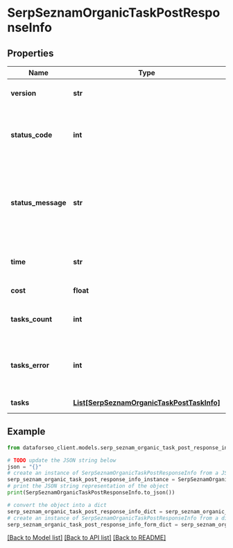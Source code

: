 # SerpSeznamOrganicTaskPostResponseInfo


## Properties

Name | Type | Description | Notes
------------ | ------------- | ------------- | -------------
**version** | **str** | the current version of the API | [optional] 
**status_code** | **int** | general status code you can find the full list of the response codes here | [optional] 
**status_message** | **str** | general informational message you can find the full list of general informational messages here | [optional] 
**time** | **str** | total execution time, seconds | [optional] 
**cost** | **float** | total tasks cost, USD | [optional] 
**tasks_count** | **int** | the number of tasks in the tasks array | [optional] 
**tasks_error** | **int** | the number of tasks in the tasks array returned with an error | [optional] 
**tasks** | [**List[SerpSeznamOrganicTaskPostTaskInfo]**](SerpSeznamOrganicTaskPostTaskInfo.md) | array of tasks | [optional] 

## Example

```python
from dataforseo_client.models.serp_seznam_organic_task_post_response_info import SerpSeznamOrganicTaskPostResponseInfo

# TODO update the JSON string below
json = "{}"
# create an instance of SerpSeznamOrganicTaskPostResponseInfo from a JSON string
serp_seznam_organic_task_post_response_info_instance = SerpSeznamOrganicTaskPostResponseInfo.from_json(json)
# print the JSON string representation of the object
print(SerpSeznamOrganicTaskPostResponseInfo.to_json())

# convert the object into a dict
serp_seznam_organic_task_post_response_info_dict = serp_seznam_organic_task_post_response_info_instance.to_dict()
# create an instance of SerpSeznamOrganicTaskPostResponseInfo from a dict
serp_seznam_organic_task_post_response_info_form_dict = serp_seznam_organic_task_post_response_info.from_dict(serp_seznam_organic_task_post_response_info_dict)
```
[[Back to Model list]](../README.md#documentation-for-models) [[Back to API list]](../README.md#documentation-for-api-endpoints) [[Back to README]](../README.md)


